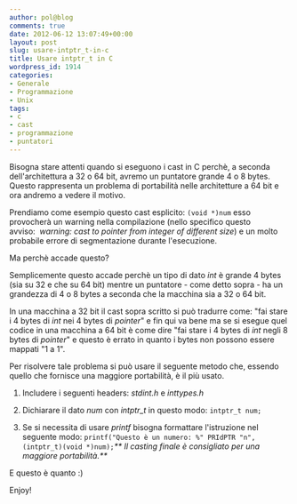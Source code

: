 ```yaml
---
author: pol@blog
comments: true
date: 2012-06-12 13:07:49+00:00
layout: post
slug: usare-intptr_t-in-c
title: Usare intptr_t in C
wordpress_id: 1914
categories:
- Generale
- Programmazione
- Unix
tags:
- c
- cast
- programmazione
- puntatori
---
```


Bisogna stare attenti quando si eseguono i cast in C perchè, a seconda dell'architettura a 32 o 64 bit, avremo un puntatore grande 4 o 8 bytes. Questo rappresenta un problema di portabilità nelle architetture a 64 bit e ora andremo a vedere il motivo.

Prendiamo come esempio questo cast esplicito:
`(void *)num`
esso provocherà un warning nella compilazione (nello specifico questo avviso:  _warning: cast to pointer from integer of different size_) e un molto probabile errore di segmentazione durante l'esecuzione.

Ma perchè accade questo?

<!-- more -->

Semplicemente questo accade perchè un tipo di dato _int_ è grande 4 bytes (sia su 32 e che su 64 bit) mentre un puntatore - come detto sopra - ha un grandezza di 4 o 8 bytes a seconda che la macchina sia a 32 o 64 bit.

In una macchina a 32 bit il cast sopra scritto si può tradurre come: "fai stare i 4 bytes di _int_ nei 4 bytes di _pointer_" e fin qui va bene ma se si esegue quel codice in una macchina a 64 bit è come dire "fai stare i 4 bytes di _int_ negli 8 bytes di _pointer_" e questo è errato in quanto i bytes non possono essere mappati "1 a 1".

Per risolvere tale problema si può usare il seguente metodo che, essendo quello che fornisce una maggiore portabilità, è il più usato.



	
  1. Includere i seguenti headers: _stdint.h_ e _inttypes.h_

	
  2. Dichiarare il dato _num_ con _intptr_t_ in questo modo: `intptr_t num;`

	
  3. Se si necessita di usare _printf_ bisogna formattare l'istruzione nel seguente modo: `printf("Questo è un numero: %" PRIdPTR "n", (intptr_t)(void *)num);`_**
Il casting finale è consigliato per una maggiore portabilità.**_


E questo è quanto :)

Enjoy!
